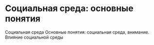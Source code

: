 # Социальная среда: основные понятия

Социальная среда
Основные понятия: социальная среда, внимание.
Влияние социальной среды
